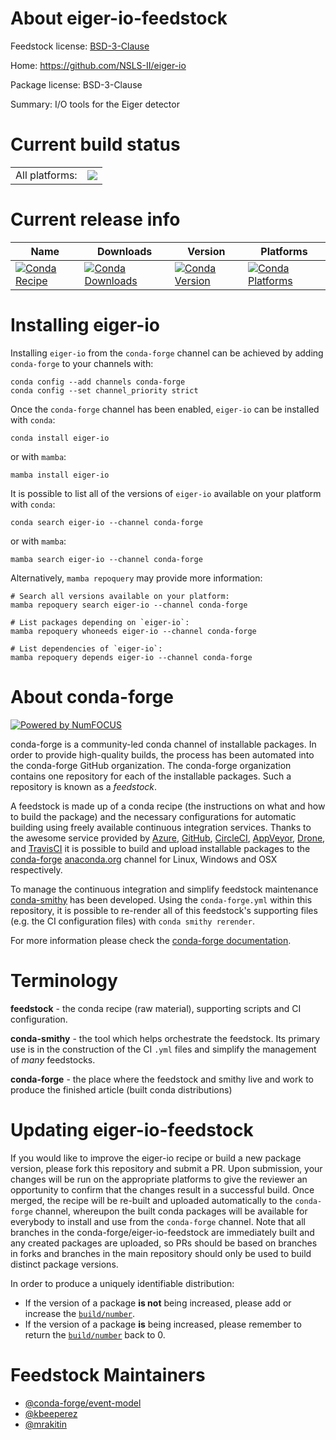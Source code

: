 About eiger-io-feedstock
========================

Feedstock license: [BSD-3-Clause](https://github.com/conda-forge/eiger-io-feedstock/blob/main/LICENSE.txt)

Home: https://github.com/NSLS-II/eiger-io

Package license: BSD-3-Clause

Summary: I/O tools for the Eiger detector

Current build status
====================


<table><tr><td>All platforms:</td>
    <td>
      <a href="https://dev.azure.com/conda-forge/feedstock-builds/_build/latest?definitionId=13407&branchName=main">
        <img src="https://dev.azure.com/conda-forge/feedstock-builds/_apis/build/status/eiger-io-feedstock?branchName=main">
      </a>
    </td>
  </tr>
</table>

Current release info
====================

| Name | Downloads | Version | Platforms |
| --- | --- | --- | --- |
| [![Conda Recipe](https://img.shields.io/badge/recipe-eiger--io-green.svg)](https://anaconda.org/conda-forge/eiger-io) | [![Conda Downloads](https://img.shields.io/conda/dn/conda-forge/eiger-io.svg)](https://anaconda.org/conda-forge/eiger-io) | [![Conda Version](https://img.shields.io/conda/vn/conda-forge/eiger-io.svg)](https://anaconda.org/conda-forge/eiger-io) | [![Conda Platforms](https://img.shields.io/conda/pn/conda-forge/eiger-io.svg)](https://anaconda.org/conda-forge/eiger-io) |

Installing eiger-io
===================

Installing `eiger-io` from the `conda-forge` channel can be achieved by adding `conda-forge` to your channels with:

```
conda config --add channels conda-forge
conda config --set channel_priority strict
```

Once the `conda-forge` channel has been enabled, `eiger-io` can be installed with `conda`:

```
conda install eiger-io
```

or with `mamba`:

```
mamba install eiger-io
```

It is possible to list all of the versions of `eiger-io` available on your platform with `conda`:

```
conda search eiger-io --channel conda-forge
```

or with `mamba`:

```
mamba search eiger-io --channel conda-forge
```

Alternatively, `mamba repoquery` may provide more information:

```
# Search all versions available on your platform:
mamba repoquery search eiger-io --channel conda-forge

# List packages depending on `eiger-io`:
mamba repoquery whoneeds eiger-io --channel conda-forge

# List dependencies of `eiger-io`:
mamba repoquery depends eiger-io --channel conda-forge
```


About conda-forge
=================

[![Powered by
NumFOCUS](https://img.shields.io/badge/powered%20by-NumFOCUS-orange.svg?style=flat&colorA=E1523D&colorB=007D8A)](https://numfocus.org)

conda-forge is a community-led conda channel of installable packages.
In order to provide high-quality builds, the process has been automated into the
conda-forge GitHub organization. The conda-forge organization contains one repository
for each of the installable packages. Such a repository is known as a *feedstock*.

A feedstock is made up of a conda recipe (the instructions on what and how to build
the package) and the necessary configurations for automatic building using freely
available continuous integration services. Thanks to the awesome service provided by
[Azure](https://azure.microsoft.com/en-us/services/devops/), [GitHub](https://github.com/),
[CircleCI](https://circleci.com/), [AppVeyor](https://www.appveyor.com/),
[Drone](https://cloud.drone.io/welcome), and [TravisCI](https://travis-ci.com/)
it is possible to build and upload installable packages to the
[conda-forge](https://anaconda.org/conda-forge) [anaconda.org](https://anaconda.org/)
channel for Linux, Windows and OSX respectively.

To manage the continuous integration and simplify feedstock maintenance
[conda-smithy](https://github.com/conda-forge/conda-smithy) has been developed.
Using the ``conda-forge.yml`` within this repository, it is possible to re-render all of
this feedstock's supporting files (e.g. the CI configuration files) with ``conda smithy rerender``.

For more information please check the [conda-forge documentation](https://conda-forge.org/docs/).

Terminology
===========

**feedstock** - the conda recipe (raw material), supporting scripts and CI configuration.

**conda-smithy** - the tool which helps orchestrate the feedstock.
                   Its primary use is in the construction of the CI ``.yml`` files
                   and simplify the management of *many* feedstocks.

**conda-forge** - the place where the feedstock and smithy live and work to
                  produce the finished article (built conda distributions)


Updating eiger-io-feedstock
===========================

If you would like to improve the eiger-io recipe or build a new
package version, please fork this repository and submit a PR. Upon submission,
your changes will be run on the appropriate platforms to give the reviewer an
opportunity to confirm that the changes result in a successful build. Once
merged, the recipe will be re-built and uploaded automatically to the
`conda-forge` channel, whereupon the built conda packages will be available for
everybody to install and use from the `conda-forge` channel.
Note that all branches in the conda-forge/eiger-io-feedstock are
immediately built and any created packages are uploaded, so PRs should be based
on branches in forks and branches in the main repository should only be used to
build distinct package versions.

In order to produce a uniquely identifiable distribution:
 * If the version of a package **is not** being increased, please add or increase
   the [``build/number``](https://docs.conda.io/projects/conda-build/en/latest/resources/define-metadata.html#build-number-and-string).
 * If the version of a package **is** being increased, please remember to return
   the [``build/number``](https://docs.conda.io/projects/conda-build/en/latest/resources/define-metadata.html#build-number-and-string)
   back to 0.

Feedstock Maintainers
=====================

* [@conda-forge/event-model](https://github.com/orgs/conda-forge/teams/event-model/)
* [@kbeeperez](https://github.com/kbeeperez/)
* [@mrakitin](https://github.com/mrakitin/)

